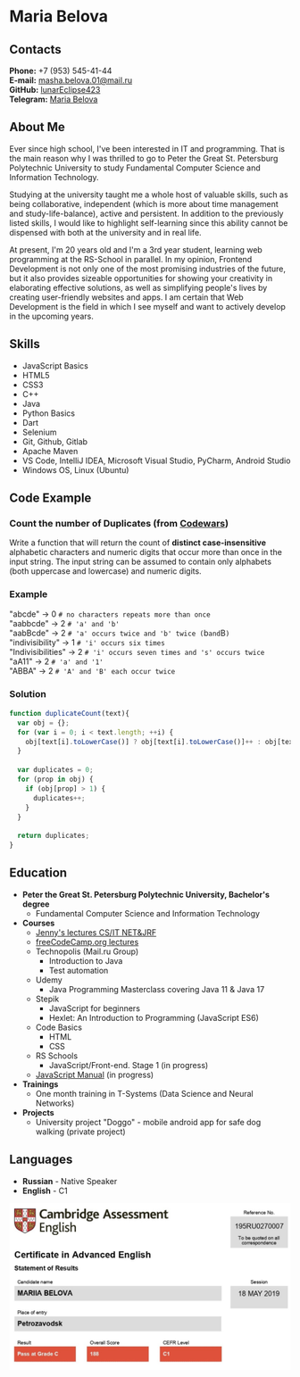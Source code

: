 # Maria Belova

## Contacts

**Phone:** +7 (953) 545-41-44\
**E-mail:** masha.belova.01@mail.ru\
**GitHub:** [lunarEclipse423](https://github.com/lunarEclipse423)\
**Telegram:** [Maria Belova](https://t.me/Graf_V)

## About Me

Ever since high school, I've been interested in IT and programming. That is the main reason why I was
thrilled to go to Peter the Great St. Petersburg Polytechnic University to study Fundamental Computer
Science and Information Technology.

Studying at the university taught me a whole host of valuable skills, such as being collaborative,
independent (which is more about time management and study-life-balance), active and persistent.
In addition to the previously listed skills, I would like to highlight self-learning since this ability cannot be dispensed with both at the university and in real life.

At present, I'm 20 years old and I'm a 3rd year student, learning web programming at the RS-School in
parallel. In my opinion, Frontend Development is not only one of the most promising industries of the
future, but it also provides sizeable opportunities for showing your creativity in elaborating effective
solutions, as well as simplifying people's lives by creating user-friendly websites and apps. I am certain that
Web Development is the field in which I see myself and want to actively develop in the upcoming years.

## Skills

- JavaScript Basics
- HTML5
- CSS3
- C++
- Java
- Python Basics
- Dart
- Selenium
- Git, Github, Gitlab
- Apache Maven
- VS Code, IntelliJ IDEA, Microsoft Visual Studio, PyCharm, Android Studio
- Windows OS, Linux (Ubuntu)

## Code Example

### Count the number of Duplicates (from [Codewars](https://www.codewars.com))

Write a function that will return the count of **distinct case-insensitive** alphabetic characters and numeric digits that occur more than once in the input string. The input string can be assumed to contain only alphabets (both uppercase and lowercase) and numeric digits.

### Example

"abcde" -> 0 `# no characters repeats more than once`\
"aabbcde" -> 2 `# 'a' and 'b'`\
"aabBcde" -> 2 `# 'a' occurs twice and 'b' twice (`b` and `B`)`\
"indivisibility" -> 1 `# 'i' occurs six times`\
"Indivisibilities" -> 2 `# 'i' occurs seven times and 's' occurs twice`\
"aA11" -> 2 `# 'a' and '1'`\
"ABBA" -> 2 `# 'A' and 'B' each occur twice`

### Solution

```javascript
function duplicateCount(text){
  var obj = {};
  for (var i = 0; i < text.length; ++i) {
    obj[text[i].toLowerCase()] ? obj[text[i].toLowerCase()]++ : obj[text[i].toLowerCase()] = 1;
  }

  var duplicates = 0;
  for (prop in obj) {
    if (obj[prop] > 1) {
      duplicates++;
    }
  }

  return duplicates;
}
```
## Education

* **Peter the Great St. Petersburg Polytechnic University, Bachelor's degree**
    * Fundamental Computer Science and Information Technology
* **Courses**
    * [Jenny's lectures CS/IT NET&JRF](https://www.youtube.com/c/JennyslecturesCSITNETJRF)
    * [freeCodeCamp.org lectures](https://www.youtube.com/c/Freecodecamp)
    * Technopolis (Mail.ru Group)
        * Introduction to Java
        * Test automation
    * Udemy
        * Java Programming Masterclass covering Java 11 & Java 17
    * Stepik
        * JavaScript for beginners
        * Hexlet: An Introduction to Programming (JavaScript ES6)
    * Code Basics
        * HTML
        * CSS
    * RS Schools 
        * JavaScript/Front-end. Stage 1 (in progress)
    * [JavaScript Manual](https://learn.javascript.ru/) (in progress)
* **Trainings**
    * One month training in T-Systems (Data Science and Neural Networks)
* **Projects**
    * University project "Doggo" - mobile android app for safe dog walking (private project)

## Languages

* **Russian** - Native Speaker
* **English** - C1

![Certificate in Advanced English](images/statement.jpg "Certificate in Advanced English")